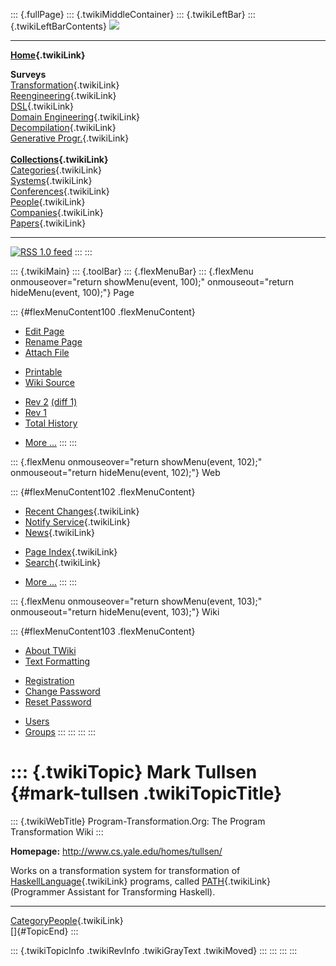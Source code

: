 ::: {.fullPage}
::: {.twikiMiddleContainer}
::: {.twikiLeftBar}
::: {.twikiLeftBarContents}
![](../pub/transformation.gif)

------------------------------------------------------------------------

**[Home](WebHome){.twikiLink}**

**Surveys**\
[Transformation](ProgramTransformation){.twikiLink}\
[Reengineering](ReengineeringWiki){.twikiLink}\
[DSL](DomainSpecificLanguages){.twikiLink}\
[Domain Engineering](DomainEngineering){.twikiLink}\
[Decompilation](DeCompilation){.twikiLink}\
[Generative Progr.](GenerativeProgrammingWiki){.twikiLink}\
\
**[Collections](CategoryCollection){.twikiLink}**\
[Categories](CategoryCategory){.twikiLink}\
[Systems](TransformationSystems){.twikiLink}\
[Conferences](TransformationConferences){.twikiLink}\
[People](TransformationPeople){.twikiLink}\
[Companies](TransformationCompanies){.twikiLink}\
[Papers](CategoryPaper){.twikiLink}

------------------------------------------------------------------------

[![](../pub/rss.gif "RSS 1.0 feed")](WebRss@skin=rss)
:::
:::

::: {.twikiMain}
::: {.toolBar}
::: {.flexMenuBar}
::: {.flexMenu onmouseover="return showMenu(event, 100);" onmouseout="return hideMenu(event, 100);"}
Page

::: {#flexMenuContent100 .flexMenuContent}
-   [Edit
    Page](http://www.program-transformation.org/edit/Transform/MarkTullsen?t=1536826383)
-   [Rename
    Page](http://www.program-transformation.org/rename/Transform/MarkTullsen)
-   [Attach
    File](http://www.program-transformation.org/attach/Transform/MarkTullsen)

<!-- -->

-   [Printable](http://www.program-transformation.org/view/Transform/MarkTullsen?skin=print.pattern)
-   [Wiki
    Source](http://www.program-transformation.org/view/Transform/MarkTullsen?skin=text&raw=on&contenttype=text/plain)

<!-- -->

-   [Rev
    2](http://www.program-transformation.org/view/Transform/MarkTullsen?rev=1.2)
    [(diff 1)](http://www.program-transformation.org/rdiff/Transform/MarkTullsen?rev1=1.2&rev2=1.1)
-   [Rev
    1](http://www.program-transformation.org/view/Transform/MarkTullsen?rev=1.1)
-   [Total
    History](http://www.program-transformation.org/rdiff/Transform/MarkTullsen)

<!-- -->

-   [More
    \...](http://www.program-transformation.org/oops/Transform/MarkTullsen?template=oopsmore&param1=1.2&param2=1.2)
:::
:::

::: {.flexMenu onmouseover="return showMenu(event, 102);" onmouseout="return hideMenu(event, 102);"}
Web

::: {#flexMenuContent102 .flexMenuContent}
-   [Recent Changes](WebChanges){.twikiLink}
-   [Notify Service](WebNotify){.twikiLink}
-   [News](WebNews){.twikiLink}

<!-- -->

-   [Page Index](WebIndex){.twikiLink}
-   [Search](WebSearch){.twikiLink}

<!-- -->

-   [More
    \...](http://www.program-transformation.org/oops/Transform/MarkTullsen?template=oopsmore&param1=1.2&param2=1.2)
:::
:::

::: {.flexMenu onmouseover="return showMenu(event, 103);" onmouseout="return hideMenu(event, 103);"}
Wiki

::: {#flexMenuContent103 .flexMenuContent}
-   [About
    TWiki](http://www.program-transformation.org/view/TWiki/WebHome)
-   [Text
    Formatting](http://www.program-transformation.org/view/TWiki/TextFormattingRules)

<!-- -->

-   [Registration](http://www.program-transformation.org/view/TWiki/TWikiRegistration)
-   [Change
    Password](http://www.program-transformation.org/view/TWiki/ChangePassword)
-   [Reset
    Password](http://www.program-transformation.org/view/TWiki/ResetPassword)

<!-- -->

-   [Users](http://www.program-transformation.org/view/Main/TWikiUsers)
-   [Groups](http://www.program-transformation.org/view/Main/TWikiGroups)
:::
:::
:::
:::

::: {.twikiTopic}
Mark Tullsen {#mark-tullsen .twikiTopicTitle}
============

::: {.twikiWebTitle}
Program-Transformation.Org: The Program Transformation Wiki
:::

**Homepage:** <http://www.cs.yale.edu/homes/tullsen/>

Works on a transformation system for transformation of
[HaskellLanguage](HaskellLanguage){.twikiLink} programs, called
[PATH](PATH){.twikiLink} (Programmer Assistant for Transforming
Haskell).

------------------------------------------------------------------------

[CategoryPeople](CategoryPeople){.twikiLink}\
[]{#TopicEnd}
:::

::: {.twikiTopicInfo .twikiRevInfo .twikiGrayText .twikiMoved}
:::
:::
:::
:::
